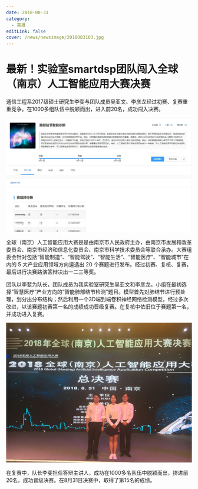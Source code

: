 ```yaml
---
date: 2018-08-31
category:
  - 喜报
editLink: false
cover: /news/newsimage/2018083103.jpg
---
```



# 最新！实验室smartdsp团队闯入全球（南京）人工智能应用大赛决赛

通信工程系2017级硕士研究生李斐与团队成员吴亚文、李彦龙经过初赛、复赛重重竞争。在1000多组队伍中脱颖而出，进入前20名，成功闯入决赛。


<!-- more -->


![](/news/newsimage/2018083103.jpg)



全球（南京）人工智能应用大赛是是由南京市人民政府主办，由南京市发展和改革委员会、南京市经济和信息化委员会、南京市科学技术委员会等联合承办。大赛组委会针对包括“智能制造”、“智能驾驶”、“智能生活”、“智能医疗”、“智能城市”在内的
5 大产业应用领域方向遴选出 20 个赛题进行发布。经过初赛、复核、复赛，最后进行决赛路演答辩决出一二三等奖。



团队以李斐为队长，团队成员为我实验室研究生吴亚文和李彦龙。小组在最初选择“智慧医疗”产业方向的“智能肺部结节检测”题目。模型首先对肺结节进行预处理，划分出分布结构；然后利用一个3D端到端卷积神经网络检测模型，经过多次改进，以该赛题初赛第一名的成绩成功晋级复赛。在复核中依旧位于赛题第一名，并成功进入复赛。



![](/news/newsimage/2018083101.jpg)



在复赛中，队长李斐担任答辩主讲人，成功在1000多名队伍中脱颖而出，挤进前20名，成功晋级决赛。在8月31日决赛中，取得了第15名的成绩。

